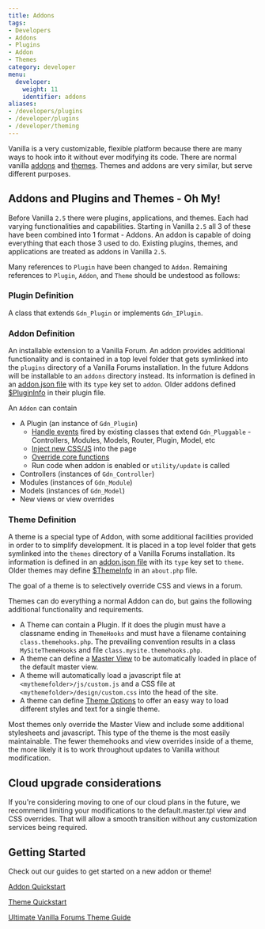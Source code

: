 ```yaml
---
title: Addons
tags:
- Developers
- Addons
- Plugins
- Addon
- Themes
category: developer
menu:
  developer:
    weight: 11
    identifier: addons
aliases:
- /developers/plugins
- /developer/plugins
- /developer/theming
---
```


Vanilla is a very customizable, flexible platform because there are many ways to hook into it without ever modifying its code. There are normal vanilla [addons](#addon-definition) and [themes](#theme-definition). Themes and addons are very similar, but serve different purposes.

## Addons and Plugins and Themes - Oh My!

Before Vanilla `2.5` there were plugins, applications, and themes. Each had varying functionalities and capabilities. Starting in Vanilla `2.5` all 3 of these have been combined into 1 format - Addons. An addon is capable of doing everything that each those 3 used to do. Existing plugins, themes, and applications are treated as addons in Vanilla `2.5`.

Many references to `Plugin` have been changed to `Addon`. Remaining references to `Plugin`, `Addon`, and `Theme` should be undestood as follows:

### Plugin Definition

A class that extends `Gdn_Plugin` or implements `Gdn_IPlugin`.

### Addon Definition

An installable extension to a Vanilla Forum. An addon provides additional functionality and is contained in a top level folder that gets symlinked into the `plugins` directory of a Vanilla Forums installation. In the future Addons will be installable to an `addons` directory instead. Its information is defined in an [addon.json file](/developer/addons/addon-info) with its `type` key set to `addon`. Older addons defined [$PluginInfo](/developer/addons/plugin-theme-info#plugins) in their plugin file.

An `Addon` can contain 

- A Plugin (an instance of `Gdn_Plugin`)
    - [Handle events](/developer/addons/events-and-handlers) fired by existing classes that extend `Gdn_Pluggable` - Controllers, Modules, Models, Router, Plugin, Model, etc
    - [Inject new CSS/JS](/developer/addons/css-and-javascript) into the page
    - [Override core functions](/developer/addons/function-overrides)
    - Run code when addon is enabled or `utility/update` is called
- Controllers (instances of `Gdn_Controller`)
- Modules (instances of `Gdn_Module`)
- Models (instances of `Gdn_Model`)
- New views or view overrides

### Theme Definition

A theme is a special type of Addon, with some additional facilities provided in order to to simplify development. It is placed in a top level folder that gets symlinked into the `themes` directory of a Vanilla Forums installation. Its information is defined in an [addon.json file](/developer/addons/addon-info#theme-addon-json-example) with its `type` key set to `theme`. Older themes may define [$ThemeInfo](/developer/addons/plugin-theme-info#themes) in an `about.php` file.

The goal of a theme is to selectively override CSS and views in a forum.

Themes can do everything a normal Addon can do, but gains the following additional functionality and requirements.

- A Theme can contain a Plugin. If it does the plugin must have a classname ending in `ThemeHooks` and must have a filename containing `class.themehooks.php`. The prevailing convention results in a class `MySiteThemeHooks` and file `class.mysite.themehooks.php`.
- A theme can define a [Master View](/developer/theming/views/#the-master-view) to be automatically loaded in place of the default master view.
- A theme will automatically load a javascript file at `<mythemefolder>/js/custom.js` and a CSS file at `<mythemefolder>/design/custom.css` into the head of the site.
- A theme can define [Theme Options](/developer/addons/theme-options) to offer an easy way to load different styles and text for a single theme.

Most themes only override the Master View and include some additional stylesheets and javascript. This type of the theme is the most easily maintainable. The fewer themehooks and view overrides inside of a theme, the more likely it is to work throughout updates to Vanilla without modification.

## Cloud upgrade considerations

If you're considering moving to one of our cloud plans in the future, we recommend limiting your modifications to the default.master.tpl view and CSS overrides. That will allow a smooth transition without any customization services being required.

## Getting Started

Check out our guides to get started on a new addon or theme!

[Addon Quickstart](/developer/addons/addon-quickstart)

[Theme Quickstart](/developer/addons/theme-quickstart)

[Ultimate Vanilla Forums Theme Guide](http://blog.vanillaforums.com/help/vanilla-forums-themes/)
